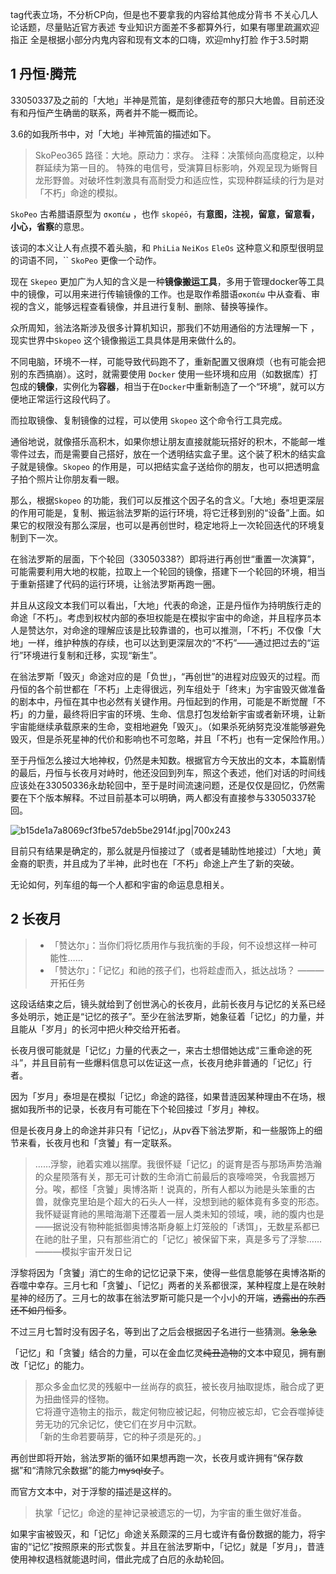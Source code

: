 
tag代表立场，不分析CP向，但是也不要拿我的内容给其他成分背书
不关心几人论话题，尽量贴近官方表述
专业知识方面差不多都算外行，如果有哪里疏漏欢迎指正
全是根据小部分内鬼内容和现有文本的口嗨，欢迎mhy打脸
作于3.5时期

## 1 丹恒·腾荒

33050337及之前的「大地」半神是荒笛，是刻律德菈夸的那只大地兽。目前还没有和丹恒产生确凿的联系，两者并不能一概而论。

3.6的如我所书中，对「大地」半神荒笛的描述如下。

> SkoPeo365
> 路径：大地。原动力：求存。
	注释：决策倾向高度稳定，以种群延续为第一目的。
	特殊的电信号，受演算目标影响，外观呈现为蜥臀目龙形野兽。对破坏性刺激具有高耐受力和适应性，实现种群延续的行为是对「不朽」命途的模拟。


`SkoPeo` 古希腊语原型为 `σκοπέω` ，也作 `skopéō`，有**意图，注视，留意，留意看，小心，省察**的意思。

该词的本义让人有点摸不着头脑，和 `PhiLia` `NeiKos` `EleOs` 这种意义和原型很明显的词语不同，``
`SkoPeo` 更像一个动作。

现在 `Skepeo` 更加广为人知的含义是一种**镜像搬运工具**，多用于管理docker等工具中的镜像，可以用来进行传输镜像的工作。也是取作希腊语`σκοπέω` 中从查看、审视的含义，能够远程查看镜像，并且进行复制、删除、替换等操作。

众所周知，翁法洛斯涉及很多计算机知识，那我们不妨用通俗的方法理解一下 ，现实世界中`Skopeo` 这个镜像搬运工具具体是用来做什么的。

不同电脑，环境不一样，可能导致代码跑不了，重新配置又很麻烦（也有可能会把别的东西搞崩）。这时，就需要使用 `Docker` 使用一些环境和应用（如数据库）打包成的**镜像**，实例化为**容器**，相当于在`Docker`中重新制造了一个“环境”，就可以方便地正常运行这段代码了。

而拉取镜像、复制镜像的过程，可以使用 `Skopeo` 这个命令行工具完成。

通俗地说，就像搭乐高积木，如果你想让朋友直接就能玩搭好的积木，不能邮一堆零件过去，而是需要自己搭好，放在一个透明结实盒子里。这个装了积木的结实盒子就是镜像。`Skopeo` 的作用是，可以把结实盒子送给你的朋友，也可以把透明盒子拍个照片让你朋友看一眼。

那么，根据`Skopeo` 的功能，我们可以反推这个因子名的含义。「大地」泰坦更深层的作用可能是，复制、搬运翁法罗斯的运行环境，将它迁移到别的“设备”上面。如果它的权限没有那么深层，也可以是再创世时，稳定地将上一次轮回迭代的环境复制到下一次。

在翁法罗斯的层面，下个轮回（33050338?）即将进行再创世“重置一次演算”，可能需要利用大地的权能，拉取上一个轮回的镜像，搭建下一个轮回的环境，相当于重新搭建了代码的运行环境，让翁法罗斯再跑一圈。

并且从这段文本我们可以看出，「大地」代表的命途，正是丹恒作为持明族行走的命途「不朽」。考虑到权杖内部的泰坦权能是在模拟宇宙中的命途，并且程序员本人是赞达尔，对命途的理解应该是比较靠谱的，也可以推测，「不朽」不仅像「大地」一样，维护种族的存续，也可以达到更深层次的“不朽”——通过把过去的“运行”环境进行复制和迁移，实现“新生”。

在翁法罗斯「毁灭」命途对应的是「负世」，“再创世”的进程对应毁灭的过程。而丹恒的各个前世都在「不朽」上走得很远，列车组处于「终末」为宇宙毁灭做准备的剧本中，丹恒在其中也必然有关键作用。丹恒起到的作用，可能是不断觉醒「不朽」的力量，最终将旧宇宙的环境、生命、信息打包发给新宇宙或者新环境，让新宇宙能继续承载原来的生命，变相地避免「毁灭」。（如果杀死纳努克没准能够避免毁灭，但是杀死星神的代价和影响也不可忽略，并且「不朽」也有一定保险作用。）

至于丹恒怎么接过大地神权，仍然是未知数。根据官方今天放出的文本，本篇剧情的最后，丹恒与长夜月对峙时，他还没回到列车，照这个表述，他们对话的时间线应该处在33050336永劫轮回中，至于是时间流速问题，还是仅仅是回忆，仍然需要在下个版本解释。不过目前基本可以明确，两人都没有直接参与33050337轮回。

![b15de1a7a8069cf3fbe57deb5be2914f.jpg|700x243](https://gitee.com/xin_accio/pic-go-images/raw/master/b15de1a7a8069cf3fbe57deb5be2914f.jpg)

目前只有结果是确定的，那么就是丹恒接过了（或者是辅助性地接过）「大地」黄金裔的职责，并且成为了半神，此时也在「不朽」命途上产生了新的突破。

无论如何，列车组的每一个人都和宇宙的命运息息相关。

## 2 长夜月

> - 「赞达尔」：当你们将忆质用作与我抗衡的手段，何不设想这样一种可能性……
> - 「赞达尔」：「记忆」和祂的孩子们，也将趁虚而入，抵达战场？
> ———开拓任务

这段话结束之后，镜头就给到了创世涡心的长夜月，此前长夜月与记忆的关系已经多处明示，她正是“记忆的孩子”。至少在翁法罗斯，她象征着「记忆」的力量，并且能从「岁月」的长河中把火种交给开拓者。

长夜月很可能就是「记忆」力量的代表之一，来古士想借她达成“三重命途的死斗”，并且目前有一些爆料信息可以佐证这一点，长夜月绝非普通的「记忆」行者。

因为「岁月」泰坦是在模拟「记忆」命途的路径，如果昔涟因某种理由不在场，根据如我所书的记录，长夜月有可能在下个轮回接过「岁月」神权。

但是长夜月身上的命途并非只有「记忆」，从pv吞下翁法罗斯，和一些服饰上的细节来看，长夜月也和「贪饕」有一定联系。

> ……浮黎，祂着实难以揣摩。我很怀疑「记忆」的诞育是否与那场声势浩瀚的众星陨落有关，那无可计数的生命消亡前最后的哀嚎啼哭，令我震撼万分。唉，都怪「贪饕」奥博洛斯！说真的，所有人都以为祂是头笨重的古兽，就像克里珀是个超大的石头人一样，没想到祂的躯体竟有多变的形态。我怀疑诞育祂的黑暗海潮下还覆着一层人类未知的领域，噢，祂的腹内也是——据说没有物种能抵御奥博洛斯身躯上灯笼般的「诱饵」，无数星系都已在祂的肚子里，只有那些消亡的「记忆」被保留下来，真是多亏了浮黎……
> ———模拟宇宙开发日记

浮黎将因为「贪饕」消亡的生命的记忆记录下来，使得一些信息能够在奥博洛斯的吞噬中幸存。三月七和「贪饕」、「记忆」两者的关系都很深，某种程度上是在映射星神的经历了。三月七的故事在翁法罗斯可能只是一个小小的开端，~~透露出的东西还不如丹恒多~~。

不过三月七暂时没有因子名，等到出了之后会根据因子名进行一些猜测。~~急急急~~

「记忆」和「贪饕」结合的力量，可以在金血忆灵~~纯丑造物~~的文本中窥见，拥有删改「记忆」的能力。

> 那众多金血忆灵的残躯中一丝尚存的疯狂，被长夜月抽取提炼，融合成了更为扭曲怪异的怪物。  
> 它将遵守造物主的指示，裁定何物应被记起，何物应被忘却，它会吞噬掉徒劳无功的冗余记忆，使它们在岁月中沉默。  
> 「新的生命若要萌芽，它的种子须是死的。」

再创世即将开始，翁法罗斯的循环如果想再跑一次，长夜月或许拥有“保存数据”和“清除冗余数据”的能力~~mysql女子~~。

而官方文本中，对于浮黎的描述是这样的。

> 执掌「记忆」命途的星神记录被遗忘的一切，为宇宙的重生做好准备。

如果宇宙被毁灭，和「记忆」命途关系颇深的三月七或许有备份数据的能力，将宇宙的“记忆”按照原来的形式恢复。并且在翁法罗斯中，「记忆」就是「岁月」，昔涟使用神权退档就能退时间，借此完成了白厄的永劫轮回。
